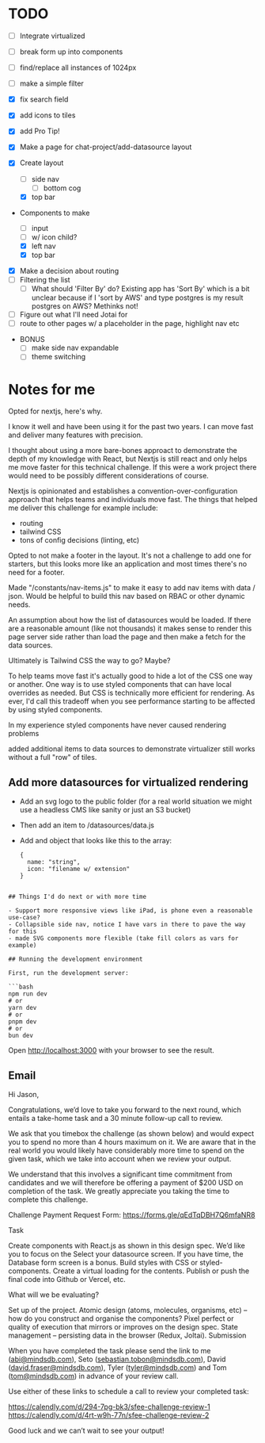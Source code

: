 # TODO

- [ ] Integrate virtualized
- [ ] break form up into components
- [ ] find/replace all instances of 1024px
- [ ] make a simple filter
- [x] fix search field
- [x] add icons to tiles
- [x] add Pro Tip!
- [x] Make a page for chat-project/add-datasource layout
- [x] Create layout

  - [ ] side nav
    - [ ] bottom cog
  - [x] top bar

- Components to make

  - [ ] input
  - [ ] w/ icon child?
  - [x] left nav
  - [x] top bar

- [x] Make a decision about routing
- [ ] Filtering the list
  - [ ] What should 'Filter By' do? Existing app has 'Sort By' which is a bit unclear because if I 'sort by AWS' and type postgres is my result
        postgres on AWS? Methinks not!
- [ ] Figure out what I'll need Jotai for
- [ ] route to other pages w/ a placeholder in the page, highlight nav etc

- BONUS
  - [ ] make side nav expandable
  - [ ] theme switching

# Notes for me

Opted for nextjs, here's why.

I know it well and have been using it for the past two years. I can move fast and deliver many features with precision.

I thought about using a more bare-bones approact to demonstrate the depth of my knowledge with React, but Nextjs is still react and only
helps me move faster for this technical challenge. If this were a work project there would need to be possibly different
considerations of course.

Nextjs is opinionated and establishes a convention-over-configuration approach that helps teams and individuals move fast. The
things that helped me deliver this challenge for example include:

- routing
- tailwind CSS
- tons of config decisions (linting, etc)

Opted to not make a footer in the layout. It's not a challenge to add one for starters, but this looks more like an application and most times there's no need for a footer.

Made "/constants/nav-items.js" to make it easy to add nav items with data / json. Would be helpful to build this nav based on RBAC or other dynamic needs.

An assumption about how the list of datasources would be loaded. If there are a reasonable amount (like not thousands) it makes sense to render this page server side rather than load the page and then make a fetch for the data sources.

Ultimately is Tailwind CSS the way to go? Maybe?

To help teams move fast it's actually good to hide a lot of the CSS one way or another. One way is to use styled components that can have local overrides as needed.
But CSS is technically more efficient for rendering. As ever, I'd call this tradeoff when you see performance starting to be affected by using styled components.

In my experience styled components have never caused rendering problems

added additional items to data sources to demonstrate virtualizer still works without a full "row" of tiles.

## Add more datasources for virtualized rendering

- Add an svg logo to the public folder (for a real world situation we might use a headless CMS like sanity or just an S3 bucket)
- Then add an item to /datasources/data.js
- Add and object that looks like this to the array:

  ```
  {
    name: "string",
    icon: "filename w/ extension"
  }

  ```

````

## Things I'd do next or with more time

- Support more responsive views like iPad, is phone even a reasonable use-case?
- Collapsible side nav, notice I have vars in there to pave the way for this
- made SVG components more flexible (take fill colors as vars for example)

## Running the development environment

First, run the development server:

```bash
npm run dev
# or
yarn dev
# or
pnpm dev
# or
bun dev
````

Open [http://localhost:3000](http://localhost:3000) with your browser to see the result.

## Email

Hi Jason,

Congratulations, we’d love to take you forward to the next round, which entails a take-home task and a 30 minute follow-up call to review.

We ask that you timebox the challenge (as shown below) and would expect you to spend no more than 4 hours maximum on it. We are aware that in the real world you would likely have considerably more time to spend on the given task, which we take into account when we review your output.

We understand that this involves a significant time commitment from candidates and we will therefore be offering a payment of $200 USD on completion of the task. We greatly appreciate you taking the time to complete this challenge.

Challenge Payment Request Form: https://forms.gle/qEdTqDBH7Q6mfaNR8

Task

Create components with React.js as shown in this design spec.
We’d like you to focus on the Select your datasource screen.
If you have time, the Database form screen is a bonus.
Build styles with CSS or styled-components.
Create a virtual loading for the contents.
Publish or push the final code into Github or Vercel, etc.

What will we be evaluating?

Set up of the project.
Atomic design (atoms, molecules, organisms, etc) – how do you construct and organise the components?
Pixel perfect or quality of execution that mirrors or improves on the design spec.
State management – persisting data in the browser (Redux, Joltai).
Submission

When you have completed the task please send the link to me (abi@mindsdb.com), Seto (sebastian.tobon@mindsdb.com), David (david.fraser@mindsdb.com), Tyler (tyler@mindsdb.com) and Tom (tom@mindsdb.com) in advance of your review call.

Use either of these links to schedule a call to review your completed task:

https://calendly.com/d/294-7pg-bk3/sfee-challenge-review-1
https://calendly.com/d/4rt-w9h-77n/sfee-challenge-review-2

Good luck and we can’t wait to see your output!
